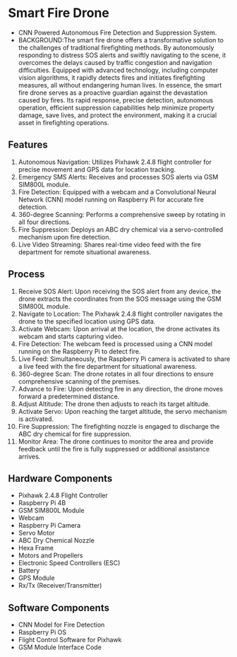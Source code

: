 # Smart Fire Drone

- CNN Powered Autonomous Fire Detection and Suppression System.
- BACKGROUND:The smart fire drone offers a transformative solution to the challenges of traditional firefighting methods. By autonomously responding to distress SOS alerts and swiftly navigating to the scene, it overcomes the delays caused by traffic congestion and navigation difficulties. Equipped with advanced technology, including computer vision algorithms, it rapidly detects fires and initiates firefighting measures, all without endangering human lives. In essence, the smart fire drone serves as a proactive guardian against the devastation caused by fires. Its rapid response, precise detection, autonomous operation, efficient suppression capabilities help minimize property damage, save lives, and protect the environment, making it a crucial asset in firefighting operations.

## Features
1. Autonomous Navigation: Utilizes Pixhawk 2.4.8 flight controller for precise movement and GPS data for location tracking.
2. Emergency SMS Alerts: Receives and processes SOS alerts via GSM SIM800L module.
3. Fire Detection: Equipped with a webcam and a Convolutional Neural Network (CNN) model running on Raspberry Pi for accurate fire detection.
4. 360-degree Scanning: Performs a comprehensive sweep by rotating in all four directions.
5. Fire Suppression: Deploys an ABC dry chemical via a servo-controlled mechanism upon fire detection.
6. Live Video Streaming: Shares real-time video feed with the fire department for remote situational awareness.

## Process

1. Receive SOS Alert: Upon receiving the SOS alert from any device, the drone extracts the coordinates from the SOS message using the GSM SIM800L module.
2. Navigate to Location: The Pixhawk 2.4.8 flight controller navigates the drone to the specified location using GPS data.
3. Activate Webcam: Upon arrival at the location, the drone activates its webcam and starts capturing video.
4. Fire Detection: The webcam feed is processed using a CNN model running on the Raspberry Pi to detect fire.
5. Live Feed: Simultaneously, the Raspberry Pi camera is activated to share a live feed with the fire department for situational awareness.
6. 360-degree Scan: The drone rotates in all four directions to ensure comprehensive scanning of the premises.
7. Advance to Fire: Upon detecting fire in any direction, the drone moves forward a predetermined distance.
8. Adjust Altitude: The drone then adjusts to reach its target altitude.
9. Activate Servo: Upon reaching the target altitude, the servo mechanism is activated.
10. Fire Suppression: The firefighting nozzle is engaged to discharge the ABC dry chemical for fire suppression.
11. Monitor Area: The drone continues to monitor the area and provide feedback until the fire is fully suppressed or additional assistance arrives.

## Hardware Components
- Pixhawk 2.4.8 Flight Controller
- Raspberry Pi 4B
- GSM SIM800L Module
- Webcam
- Raspberry Pi Camera
- Servo Motor
- ABC Dry Chemical Nozzle
- Hexa Frame
- Motors and Propellers
- Electronic Speed Controllers (ESC)
- Battery
- GPS Module
- Rx/Tx (Receiver/Transmitter)

## Software Components
- CNN Model for Fire Detection
- Raspberry Pi OS
- Flight Control Software for Pixhawk
- GSM Module Interface Code

